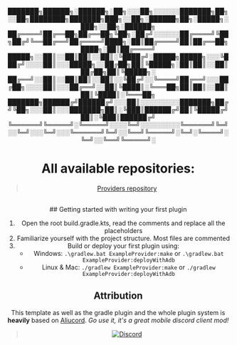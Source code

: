 <div align="center">

# <pre>
███████╗██████╗░██████╗░██╗░░░██╗░░░░░░███████╗██╗░░██╗████████╗███████╗███╗░░██╗░██████╗██╗░█████╗░███╗░░██╗░██████╗
██╔════╝██╔══██╗██╔══██╗╚██╗░██╔╝░░░░░░██╔════╝╚██╗██╔╝╚══██╔══╝██╔════╝████╗░██║██╔════╝██║██╔══██╗████╗░██║██╔════╝
█████╗░░██║░░██║██║░░██║░╚████╔╝░█████╗█████╗░░░╚███╔╝░░░░██║░░░█████╗░░██╔██╗██║╚█████╗░██║██║░░██║██╔██╗██║╚█████╗░
██╔══╝░░██║░░██║██║░░██║░░╚██╔╝░░╚════╝██╔══╝░░░██╔██╗░░░░██║░░░██╔══╝░░██║╚████║░╚═══██╗██║██║░░██║██║╚████║░╚═══██╗
███████╗██████╔╝██████╔╝░░░██║░░░░░░░░░███████╗██╔╝╚██╗░░░██║░░░███████╗██║░╚███║██████╔╝██║╚█████╔╝██║░╚███║██████╔╝
╚══════╝╚═════╝░╚═════╝░░░░╚═╝░░░░░░░░░╚══════╝╚═╝░░╚═╝░░░╚═╝░░░╚══════╝╚═╝░░╚══╝╚═════╝░╚═╝░╚════╝░╚═╝░░╚══╝╚═════╝░</pre>

# All available repositories:
> <a href="https://cloudstream.cf/repos"><img src="">Providers repository</a>

##

<p>
## Getting started with writing your first plugin

1. Open the root build.gradle.kts, read the comments and replace all the placeholders
2. Familiarize yourself with the project structure. Most files are commented
3. Build or deploy your first plugin using:
   - Windows: `.\gradlew.bat ExampleProvider:make` or `.\gradlew.bat ExampleProvider:deployWithAdb`
   - Linux & Mac: `./gradlew ExampleProvider:make` or `./gradlew ExampleProvider:deployWithAdb`

## Attribution

This template as well as the gradle plugin and the whole plugin system is **heavily** based on [Aliucord](https://github.com/Aliucord).
*Go use it, it's a great mobile discord client mod!*

</p>


>  [![Discord](https://invidget.switchblade.xyz/5Hus6fM)](https://discord.gg/5Hus6fM)


</div>
